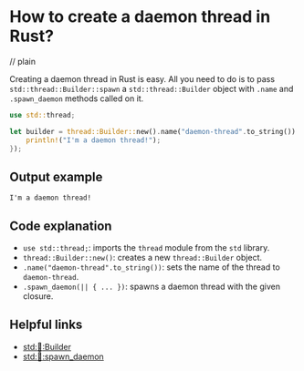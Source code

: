 # How to create a daemon thread in Rust?
// plain

Creating a daemon thread in Rust is easy. All you need to do is to pass `std::thread::Builder::spawn` a `std::thread::Builder` object with `.name` and `.spawn_daemon` methods called on it.

```rust
use std::thread;

let builder = thread::Builder::new().name("daemon-thread".to_string()).spawn_daemon(|| {
    println!("I'm a daemon thread!");
});
```

## Output example

```
I'm a daemon thread!
```

## Code explanation

- `use std::thread;`: imports the `thread` module from the `std` library.
- `thread::Builder::new()`: creates a new `thread::Builder` object.
- `.name("daemon-thread".to_string())`: sets the name of the thread to `daemon-thread`.
- `.spawn_daemon(|| { ... })`: spawns a daemon thread with the given closure.

## Helpful links
- [std::thread::Builder](https://doc.rust-lang.org/std/thread/struct.Builder.html)
- [std::thread::spawn_daemon](https://doc.rust-lang.org/std/thread/fn.spawn_daemon.html)